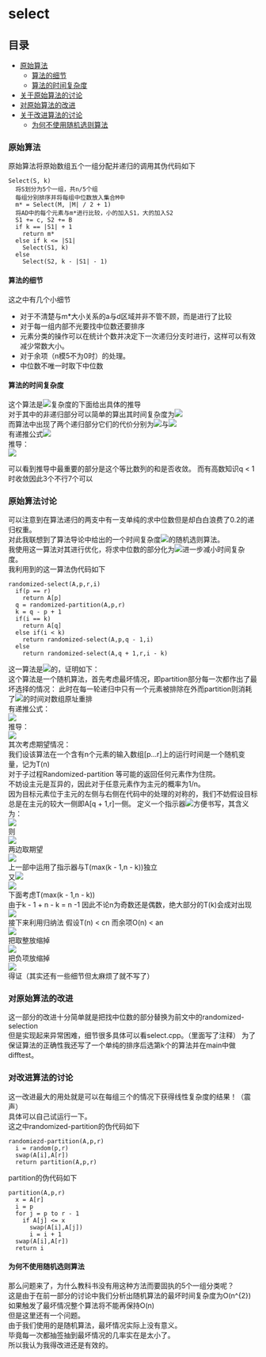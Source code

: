# select
## 目录
* [原始算法](#原始算法)
  * [算法的细节](#算法的细节)
  * [算法的时间复杂度](#算法的时间复杂度)
* [关于原始算法的讨论](#原始算法讨论)
* [对原始算法的改进](#对原始算法的改进)
* [关于改进算法的讨论](#对改进算法的讨论)
  * [为何不使用随机选则算法](#为何不使用随机选则算法)

### 原始算法
  原始算法将原始数组五个一组分配并递归的调用其伪代码如下
  ```
  Select(S, k)
    将S划分为5个一组，共n/5个组
    每组分别排序并将每组中位数放入集合M中
    m* = Select(M, |M| / 2 + 1)
    将AD中的每个元素与m*进行比较，小的加入S1，大的加入S2
    S1 += c, S2 += B
    if k == |S1| + 1
      return m*
    else if k <= |S1|
      Select(S1, k)
    else 
      Select(S2, k - |S1| - 1)
  ``` 
#### 算法的细节
  这之中有几个小细节
  * 对于不清楚与m*大小关系的a与d区域并非不管不顾，而是进行了比较 
  * 对于每一组内部不光要找中位数还要排序
  * 元素分类的操作可以在统计个数并决定下一次递归分支时进行，这样可以有效减少常数大小。
  * 对于余项（n模5不为0时）的处理。
  * 中位数不唯一时取下中位数
#### 算法的时间复杂度
  这个算法是![][O(n)]复杂度的下面给出具体的推导  
  对于其中的非递归部分可以简单的算出其时间复杂度为![][O(n)]  
  而算法中出现了两个递归部分它们的代价分别为![][T(n/5)]与![][T(7n/10)]  
  有递推公式![][递推1]  
  推导：  
  ![][推导1]  
  
  可以看到推导中最重要的部分是这个等比数列的和是否收敛。
  而有高数知识q < 1时收敛因此3个不行7个可以
### 原始算法讨论
  可以注意到在算法递归的两支中有一支单纯的求中位数但是却白白浪费了0.2的递归权重。  
  对此我联想到了算法导论中给出的一个时间复杂度![][O(n)]的随机选则算法。  
  我使用这一算法对其进行优化，将求中位数的部分化为![][O(n)]进一步减小时间复杂度。  
  我利用到的这一算法伪代码如下
  ```
  randomized-select(A,p,r,i)
    if(p == r)
      return A[p]
    q = randomized-partition(A,p,r)
    k = q - p + 1
    if(i == k)
      return A[q]
    else if(i < k)
      return randomized-select(A,p,q - 1,i)
    else
      return randomized-select(A,q + 1,r,i - k)
  ```
  这一算法是![][O(n)]的，证明如下：  
  这个算法是一个随机算法，首先考虑最坏情况，即partition部分每一次都作出了最坏选择的情况：
    此时在每一轮递归中只有一个元素被排除在外而partition则消耗了![][O(n)]的时间对数组原址重排  
    有递推公式：  
    ![][递推2]  
    推导：  
    ![][推导2]  
  其次考虑期望情况：  
  我们设该算法在一个含有n个元素的输入数组[p...r]上的运行时间是一个随机变量，记为T(n)  
  对于子过程Randomized-partition 等可能的返回任何元素作为住院。  
  不妨设主元是互异的，因此对于任意元素作为主元的概率为1/n。  
  因为目标元素位于主元的左侧与右侧在代码中的处理的对称的，我们不妨假设目标总是在主元的较大一侧即A[q + 1,r]一侧。
  定义一个指示器![][指示器]方便书写，其含义为：  
  ![][含义]  
  则  
  ![][推导3]  
  两边取期望  
  ![][推导4]  
  上一部中运用了指示器与T(max(k - 1,n - k))独立  
  又![][定义1]  
  ![][结论1]  
  下面考虑T(max(k - 1,n - k))  
  由于k - 1 + n - k = n -1 因此不论n为奇数还是偶数，绝大部分的T(k)会成对出现  
  ![][结论2]  
  接下来利用归纳法
  假设T(n) < cn 而余项O(n) < an  
  ![][推导5]   
  把取整放缩掉   
  ![][推导6]  
  把负项放缩掉  
  ![][推导7]  
  得证（其实还有一些细节但太麻烦了就不写了）
### 对原始算法的改进
  这一部分的改进十分简单就是把找中位数的部分替换为前文中的randomized-selection  
  但是实现起来异常困难，细节很多具体可以看select.cpp。（里面写了注释） 
  为了保证算法的正确性我还写了一个单纯的排序后选第k个的算法并在main中做difftest。  
### 对改进算法的讨论
  这一改进最大的用处就是可以在每组三个的情况下获得线性复杂度的结果！（震声）  
  具体可以自己试运行一下。  
  这之中randomized-partition的伪代码如下
  ```
  randomiezd-partition(A,p,r)
    i = random(p,r)
    swap(A[i],A[r])
    return partition(A,p,r)
  ```
  partition的伪代码如下
  ```
  partition(A,p,r)
    x = A[r]
    i = p
    for j = p to r - 1
      if A[j] <= x
        swap(A[i],A[j])
        i = i + 1
    swap(A[i],A[r])
    return i
  ```
#### 为何不使用随机选则算法
  那么问题来了，为什么教科书没有用这种方法而要固执的5个一组分类呢？  
  这是由于在前一部分的讨论中我们分析出随机算法的最坏时间复杂度为O(n^{2})  
  如果触发了最坏情况整个算法将不能再保持O(n)  
  但是这里还有一个问题。  
  由于我们使用的是随机算法，最坏情况实际上没有意义。  
  毕竟每一次都抽签抽到最坏情况的几率实在是太小了。  
  所以我认为我得改进还是有效的。

[O(n)]:https://latex.codecogs.com/svg.image?O(n)
[T(n/5)]:https://latex.codecogs.com/svg.image?T(\left&space;\lceil&space;\frac{n}{5}\right&space;\rceil)
[T(7n/10)]:https://latex.codecogs.com/svg.image?T(\frac{7n}{10})
[递推1]:https://latex.codecogs.com/svg.image?T(n)&space;=&space;T(\frac{7n}{10})&space;&plus;&space;T(\left&space;\lceil&space;\frac{n}{5}\right&space;\rceil)
[推导1]:https://latex.codecogs.com/svg.image?T(n)&space;\leqslant&space;&space;tn&space;&plus;&space;0.9tn&space;&plus;&space;0.9^{2}tn&space;&plus;&space;...\newline&space;=tn(1&space;&plus;&space;0.9&space;&plus;&space;0.9^{2}&space;&plus;&space;...)\newline&space;=\displaystyle&space;\lim_{i&space;\to&space;\infty&space;}&space;(tn&space;\times&space;1&space;\times&space;\frac{1&space;-&space;0.9^{i}}{1&space;-&space;0.9})\newline&space;=&space;10tn&space;\times&space;\displaystyle&space;\lim_{i&space;\to&space;\infty&space;}&space;(1&space;-&space;0.9^{i})\newline&space;=&space;10tn\newline&space;=&space;O(n)&space;
[递推2]:https://latex.codecogs.com/svg.image?T(n)&space;=&space;T(n&space;-&space;1)&space;&plus;&space;O(n)
[推导2]:https://latex.codecogs.com/svg.image?T(n)&space;=&space;T(1)&space;&plus;&space;n&space;\times&space;O(n)\newline&space;=&space;O(n^{2})&space;
[指示器]:https://latex.codecogs.com/svg.image?X_{k}
[含义]:https://latex.codecogs.com/svg.image?I\left\\{&space;A\left&space;[&space;p...q&space;\right&space;]\right\\}&space;
[推导3]:https://latex.codecogs.com/svg.image?T(n)&space;\leqslant&space;\sum_{k&space;=&space;1}^{n}X_{k}&space;\cdot&space;(T(max(k&space;-&space;1,n&space;-&space;k))&space;&plus;&space;O(n))\newline&space;=&space;\sum_{k&space;=&space;1}^{n}X_{k}&space;\cdot&space;T(max(k&space;-&space;1,n&space;-&space;k))&space;&plus;&space;O(n)&space;
[推导4]:https://latex.codecogs.com/svg.image?E\left&space;[&space;T(n)&space;\right&space;]&space;=&space;E\left&space;[&space;\sum_{k&space;=&space;1}^{n}X_{k}&space;\cdot&space;T(max(k&space;-&space;1,n&space;-&space;k))&space;&plus;&space;O(n)&space;\right&space;]\newline&space;=&space;\sum_{k&space;=&space;1}^{n}&space;E\left[&space;X_{k}&space;\cdot&space;T(max(k&space;-&space;1,&space;n-&space;k))\right]&space;&plus;&space;O(n)&space;\newline&space;=&space;\sum_{k&space;=&space;1}^{n}&space;E\left[&space;X_{k}&space;\right&space;]&space;\cdot&space;E\left&space;[&space;T(max(k&space;-&space;1,&space;n&space;-&space;k))&space;\right&space;]&space;&plus;&space;O(n)&space;
[定义1]:https://latex.codecogs.com/svg.image?E\left[&space;X_{k}\right]&space;=&space;\frac{1}{n}
[结论1]:https://latex.codecogs.com/svg.image?T(n)&space;\leqslant&space;\sum_{k&space;=&space;1}^{n}&space;\frac{1}{n}&space;\cdot&space;E\left[&space;T(max(k&space;-&space;1,&space;n&space;-&space;k))\right]&space;&plus;&space;O(n)
[结论2]:https://latex.codecogs.com/svg.image?T(n)&space;\leqslant\frac{2}{n}&space;\sum_{k&space;=&space;\left&space;\lfloor&space;n&space;/&space;2\right&space;\rfloor}^{n&space;-&space;1}&space;\cdot&space;E\left[&space;T(k)\right]&space;&plus;&space;O(n)
[推导5]:https://latex.codecogs.com/svg.image?T(n)&space;\leqslant\frac{2}{n}&space;\sum_{k&space;=&space;\left&space;\lfloor&space;n&space;/&space;2\right&space;\rfloor}^{n&space;-&space;1}&space;\cdot&space;E\left[&space;T(k)\right]&space;&plus;&space;O(n)\newline&space;\leqslant&space;\frac{2}{n}&space;\cdot&space;\sum_{k&space;=&space;\left&space;\lfloor&space;n&space;/&space;2\right&space;\rfloor}^{n&space;-&space;1}ck&space;&plus;&space;an\newline&space;=&space;\frac{2c}{n}&space;\cdot&space;(\sum_{k&space;=&space;1}^{n&space;-&space;1}ck&space;-&space;\sum_{k&space;=&space;1}^{\left&space;\lfloor&space;n&space;/&space;2\right&space;\rfloor})&space;&plus;&space;an&space;
[推导6]:https://latex.codecogs.com/svg.image?T(n)&space;\leqslant&space;\frac{2c}{n}&space;\cdot&space;(\frac{(n&space;-&space;1)n}{2}&space;-&space;\frac{(\frac{n}{2}&space;-&space;2)(\frac{n}{2}&space;-&space;1)}{2})&space;&plus;&space;an\newline&space;=&space;c(\frac{3n}{4}&space;&plus;&space;\frac{1}{2}&space;-&space;\frac{n}{2})&space;&plus;&space;an&space;
[推导7]:https://latex.codecogs.com/svg.image?T(n)&space;\leqslant&space;\frac{3cn}{4}&space;&plus;&space;\frac{c}{2}&space;&plus;&space;an\newline&space;=&space;cn&space;-&space;(\frac{cn}{4}&space;-&space;\frac{c}{2}&space;-&space;an)&space;
